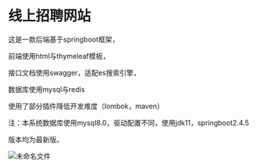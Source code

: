 # 线上招聘网站
这是一款后端基于springboot框架，

前端使用html与thymeleaf模板，

接口文档使用swagger，适配es搜索引擎，

数据库使用mysql与redis

使用了部分插件降低开发难度（lombok，maven）

注：本系统数据库使用mysql8.0，驱动配置不同，使用jdk11，springboot2.4.5

版本均为最新版。

![未命名文件](C:\Users\说书客\Downloads\未命名文件.png)

